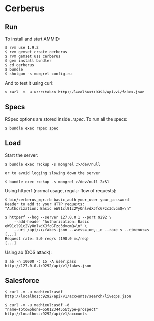 # Cerberus #

## Run ##

To install and start AMMID:

    $ rvm use 1.9.2
    $ rvm gemset create cerberus
    $ rvm gemset use cerberus
    $ gem install bundler
    $ cd cerberus
    $ bundle
    $ shotgun -s mongrel config.ru

And to test it using curl:

    $ curl -v -u user:token http://localhost:9393/api/v1/fakes.json

## Specs ##

RSpec options are stored inside *.rspec*. To run all the specs:

    $ bundle exec rspec spec

## Load ##

Start the server:

    $ bundle exec rackup -s mongrel 2>/dev/null

    or to avoid logging slowing down the server

    $ bundle exec rackup -s mongrel >/dev/null 2>&1

Using httperf (normal usage, regular flow of requests):

    $ bin/cerberus_mgr.rb basic_auth your_user your_password
    Header to add to your HTTP requests: 
    "Authorization: Basic eW91cl91c2VyOnlvdXJfcGFzc3dvcmQ=\n"

    $ httperf --hog --server 127.0.0.1 --port 9292 \
        --add-header "Authorization: Basic eW91cl91c2VyOnlvdXJfcGFzc3dvcmQ=\n" \
        --uri /api/v1/fakes.json --wsess=100,1,0 --rate 5 --timeout=5
    [...]
    Request rate: 5.0 req/s (198.0 ms/req)
    [...]

Using ab (DOS attack):

    $ ab -n 10000 -c 15 -A user:pass http://127.0.0.1:9292/api/v1/fakes.json

## Salesforce ##

    $ curl -v -u mathieul:asdf http://localhost:9292/api/v1/accounts/search/liveops.json

    $ curl -v -u mathieul:asdf -d "name=Toto&phone=6501234455&type=prospect" http://localhost:9292/api/v1/accounts
